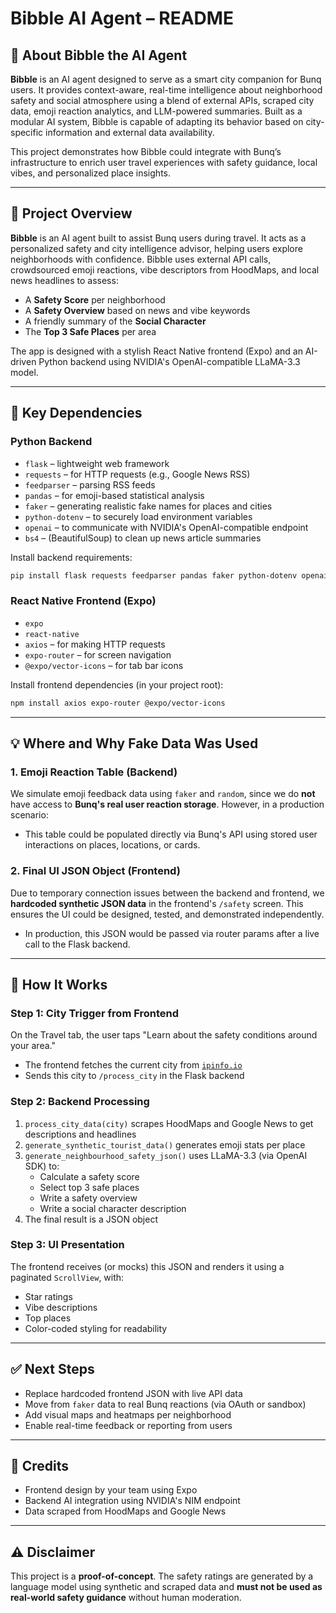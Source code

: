 # Bibble AI Agent – README

## 🤖 About Bibble the AI Agent
**Bibble** is an AI agent designed to serve as a smart city companion for Bunq users. It provides context-aware, real-time intelligence about neighborhood safety and social atmosphere using a blend of external APIs, scraped city data, emoji reaction analytics, and LLM-powered summaries. Built as a modular AI system, Bibble is capable of adapting its behavior based on city-specific information and external data availability.

This project demonstrates how Bibble could integrate with Bunq’s infrastructure to enrich user travel experiences with safety guidance, local vibes, and personalized place insights.

---

## 🧠 Project Overview
**Bibble** is an AI agent built to assist Bunq users during travel. It acts as a personalized safety and city intelligence advisor, helping users explore neighborhoods with confidence. Bibble uses external API calls, crowdsourced emoji reactions, vibe descriptors from HoodMaps, and local news headlines to assess:

- A **Safety Score** per neighborhood
- A **Safety Overview** based on news and vibe keywords
- A friendly summary of the **Social Character**
- The **Top 3 Safe Places** per area

The app is designed with a stylish React Native frontend (Expo) and an AI-driven Python backend using NVIDIA's OpenAI-compatible LLaMA-3.3 model.

---

## 🔧 Key Dependencies

### Python Backend
- `flask` – lightweight web framework
- `requests` – for HTTP requests (e.g., Google News RSS)
- `feedparser` – parsing RSS feeds
- `pandas` – for emoji-based statistical analysis
- `faker` – generating realistic fake names for places and cities
- `python-dotenv` – to securely load environment variables
- `openai` – to communicate with NVIDIA's OpenAI-compatible endpoint
- `bs4` – (BeautifulSoup) to clean up news article summaries

Install backend requirements:
```bash
pip install flask requests feedparser pandas faker python-dotenv openai beautifulsoup4
```

### React Native Frontend (Expo)
- `expo`
- `react-native`
- `axios` – for making HTTP requests
- `expo-router` – for screen navigation
- `@expo/vector-icons` – for tab bar icons

Install frontend dependencies (in your project root):
```bash
npm install axios expo-router @expo/vector-icons
```

---

## 💡 Where and Why Fake Data Was Used

### 1. **Emoji Reaction Table (Backend)**
We simulate emoji feedback data using `faker` and `random`, since we do **not** have access to **Bunq's real user reaction storage**. However, in a production scenario:
- This table could be populated directly via Bunq's API using stored user interactions on places, locations, or cards.

### 2. **Final UI JSON Object (Frontend)**
Due to temporary connection issues between the backend and frontend, we **hardcoded synthetic JSON data** in the frontend's `/safety` screen. This ensures the UI could be designed, tested, and demonstrated independently.
- In production, this JSON would be passed via router params after a live call to the Flask backend.

---

## 🚀 How It Works

### Step 1: City Trigger from Frontend
On the Travel tab, the user taps "Learn about the safety conditions around your area."
- The frontend fetches the current city from [`ipinfo.io`](https://ipinfo.io)
- Sends this city to `/process_city` in the Flask backend

### Step 2: Backend Processing
1. `process_city_data(city)` scrapes HoodMaps and Google News to get descriptions and headlines
2. `generate_synthetic_tourist_data()` generates emoji stats per place
3. `generate_neighbourhood_safety_json()` uses LLaMA-3.3 (via OpenAI SDK) to:
   - Calculate a safety score
   - Select top 3 safe places
   - Write a safety overview
   - Write a social character description
4. The final result is a JSON object

### Step 3: UI Presentation
The frontend receives (or mocks) this JSON and renders it using a paginated `ScrollView`, with:
- Star ratings
- Vibe descriptions
- Top places
- Color-coded styling for readability


---

## ✅ Next Steps
- Replace hardcoded frontend JSON with live API data
- Move from `faker` data to real Bunq reactions (via OAuth or sandbox)
- Add visual maps and heatmaps per neighborhood
- Enable real-time feedback or reporting from users

---

## 📌 Credits
- Frontend design by your team using Expo
- Backend AI integration using NVIDIA's NIM endpoint
- Data scraped from HoodMaps and Google News

---

## ⚠️ Disclaimer
This project is a **proof-of-concept**. The safety ratings are generated by a language model using synthetic and scraped data and **must not be used as real-world safety guidance** without human moderation.
